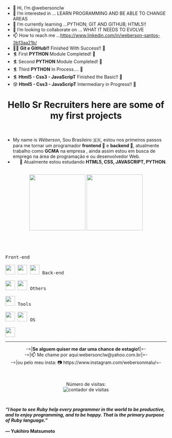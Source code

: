 - 👋 Hi, I’m @webersonclw
- 👀 I’m interested in ... LEARN PROGRAMMING AND BE ABLE TO CHANGE AREAS
- 🌱 I’m currently learning ...PYTHON; GIT AND GITHUB; HTML5!!
- 💞️ I’m looking to collaborate on ... WHAT IT NEEDS TO EVOLVE
- 📫 How to reach me ...https://www.linkedin.com/in/weberson-santos-3b13aa21b/
- 🏄‍♂️  **Git e GitHub!!** Finished With Success!!  👊
- 🏄  First **PYTHON** Module Completed! 👊
- 🏄  Second **PYTHON** Module Completed! 👊
- 🏄  Third **PYTHON** In Process....  👊
- 🏄  **Html5 - Css3 - JavaScripT** Finished the Basic!! 👊
- 😰  **Html5 - Css3 - JavaScripT** Intermediary in Progress!! 🤲
<!--- 
webersonclw/webersonclw is a ✨ special ✨ repository because its `README.md` (this file) appears on your GitHub profile.
You can click the Preview link to take a look at your changes.
--->

<!--
**erikfritas/erikfritas** is a ✨ _special_ ✨ repository because its `README.md` (this file) appears on your GitHub profile.

Here are some ideas to get you started:

- 🔭 I’m currently working on ...
- 🌱 I’m currently learning ...
- 👯 I’m looking to collaborate on ...
- 🤔 I’m looking for help with ...
- 💬 Ask me about ...
- 📫 How to reach me: ...
- 😄 Pronouns: ...
- ⚡ Fun fact: ...
-->

<header>
  <h1>Hello Sr Recruiters here are some of my first projects</h1>
  
  <br>
  <article>
    <ul>
      <li align="left">My name is <i>Wéberson</i>, Sou Brasileiro 🇧🇷, estou nos primeiros passos para me tornar um programador <strong>frontend 🔭</strong> e <strong>backend 🔭</strong>, atualmente trabalho como <strong>GCMA</strong> na empresa <a href="http://www.prefeituradeatibaia.com.br/"></a>, ainda assim estou em busca de emprego na área de programação e ou desenvolvedor Web.</li>
      <li align="right">🔭 Atualmente estou estudando <strong>HTML5, CSS, JAVASCRIPT, PYTHON</strong>.</li>
    </ul>
  </article>
  <br>
  
  <section>
      <img height="175vw" alt="" src="https://github-readme-stats.vercel.app/api?username=webersonclw&show_icons=true&theme=ocean_dark&include_all_commits=true&count_private=true"/>
      <img height="175vw" alt="" src="https://github-readme-stats.vercel.app/api/top-langs/?username=webersonclw&layout=compact&langs_count=7&bg_color=5,511,115&text_color=CCF&title_color=FCF" />
    </a>
  </section>
  
</header>

<br>

<section>
  <kbd>
    <kbd>Front-end</kbd>
    <br>
    <br>
    <img width="30px" src="https://cdn.jsdelivr.net/gh/devicons/devicon/icons/html5/html5-original.svg" /> 
    <img width="30px" src="https://cdn.jsdelivr.net/gh/devicons/devicon/icons/css3/css3-plain.svg" /> 
    <img width="30px" src="https://cdn.jsdelivr.net/gh/devicons/devicon/icons/javascript/javascript-original.svg" />
    
  </kbd>
  <kbd>
    <kbd>Back-end</kbd>
    <br>
    <br>
    <img width="30px" src="https://cdn.jsdelivr.net/gh/devicons/devicon/icons/python/python-original.svg" />
    <img width="30px" src="./laravel-2.svg" />
  </kbd>
  <kbd>
    <kbd>Others</kbd>
    <br>
    <br>
    <img width="30px" src="https://cdn.jsdelivr.net/gh/devicons/devicon/icons/python/python-original.svg" />
  </kbd>
  <kbd>
    <kbd>Tools</kbd>
    <br>
    <br>
    <img width="30px" src="https://cdn.jsdelivr.net/gh/devicons/devicon/icons/vscode/vscode-original.svg" />
    <img width="30px" src="https://cdn.jsdelivr.net/gh/devicons/devicon/icons/gimp/gimp-original.svg" />
  </kbd>
  <kbd>
    <kbd>OS</kbd>
    <br>
    <br>
    <img width="30px" src="https://cdn.jsdelivr.net/gh/devicons/devicon/icons/ubuntu/ubuntu-plain.svg" />
  </kbd>
</section>
<hr>

<footer align="center">
  <p align="center">
    -=|<strong>Se alguem quiser me dar uma chance de estagio!</strong>|=-<br>
    -=|📫 Me chame por aqui:webersonclw@yahoo.com.br|=-<br>
    -=|ou pelo meu insta: 📷 https://www.instagram.com/webersonmalu/=-
  </p>
  <br>
  <p align="center">
    Número de visitas: <br> <img src="https://profile-counter.glitch.me/webersonclw/count.svg" alt="contador de visitas">
  </p>
  <br>
  <p align="left">
     <strong>
           <i>“I hope to see Ruby help every programmer in the world to be productive, and to enjoy programming, and to be happy. That is the primary purpose of Ruby language.”</i>
    <br><br>
    — Yukihiro Matsumoto
     </strong>
  </p>
</footer>


